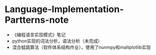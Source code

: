 # Language-Implementation-Partterns-note
- 《编程语言实现模式》笔记
- python实现的词法分析，语法分析（未完成）
- 混合蛙跳算法（软件体系结构作业），使用了nunmpy和maltplotlib实现
